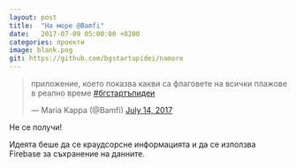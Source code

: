 ```yaml
---
layout: post
title:  "На море @Bamfi"
date:   2017-07-09 05:00:00 +0200
categories: проекти
image: blank.png
git: https://github.com/bgstartupidei/namore
---
```


<blockquote class="twitter-tweet" data-lang="en"><p lang="bg" dir="ltr">приложение, което показва какви са флаговете на всички плажове в реално време <a href="https://twitter.com/hashtag/%D0%B1%D0%B3%D1%81%D1%82%D0%B0%D1%80%D1%82%D1%8A%D0%BF%D0%B8%D0%B4%D0%B5%D0%B8?src=hash">#бгстартъпидеи</a></p>&mdash; Maria Kappa (@Bamfi) <a href="https://twitter.com/Bamfi/status/885952384459051008">July 14, 2017</a></blockquote>
<script async src="//platform.twitter.com/widgets.js" charset="utf-8"></script>

Не се получи!

Идеята беше да се краудсорсне информацията и да се използва Firebase за съхранение на данните.

